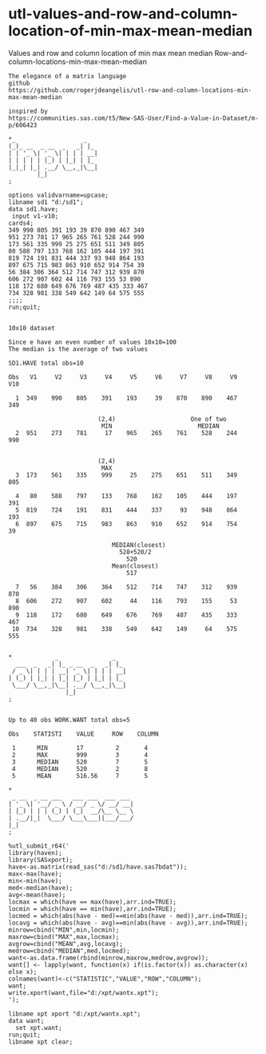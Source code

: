 # utl-values-and-row-and-column-location-of-min-max-mean-median
Values and row and column location of min max mean median
    Row-and-column-locations-min-max-mean-median                                                         
                                                                                                         
    The elegance of a matrix language                                                                    
    github                                                                                               
    https://github.com/rogerjdeangelis/utl-row-and-column-locations-min-max-mean-median                  
                                                                                                         
    inspired by                                                                                          
    https://communities.sas.com/t5/New-SAS-User/Find-a-Value-in-Dataset/m-p/606423                       
                                                                                                         
    *_                   _                                                                               
    (_)_ __  _ __  _   _| |_                                                                             
    | | '_ \| '_ \| | | | __|                                                                            
    | | | | | |_) | |_| | |_                                                                             
    |_|_| |_| .__/ \__,_|\__|                                                                            
            |_|                                                                                          
    ;                                                                                                    
                                                                                                         
    options validvarname=upcase;                                                                         
    libname sd1 "d:/sd1";                                                                                
    data sd1.have;                                                                                       
     input v1-v10;                                                                                       
    cards4;                                                                                              
    349 990 805 391 193 39 870 890 467 349                                                               
    951 273 781 17 965 265 761 528 244 990                                                               
    173 561 335 999 25 275 651 511 349 805                                                               
    80 588 797 133 768 162 105 444 197 391                                                               
    819 724 191 831 444 337 93 948 864 193                                                               
    897 675 715 983 863 910 652 914 754 39                                                               
    56 384 306 364 512 714 747 312 939 870                                                               
    606 272 907 602 44 116 793 155 53 890                                                                
    118 172 680 649 676 769 487 435 333 467                                                              
    734 328 981 338 549 642 149 64 575 555                                                               
    ;;;;                                                                                                 
    run;quit;                                                                                            
                                                                                                         
                                                                                                         
    10x10 dataset                                                                                        
                                                                                                         
    Since e have an even number of values 10x10=100                                                      
    The median is the average of two values                                                              
                                                                                                         
    SD1.HAVE total obs=10                                                                                
                                                                                                         
    Obs   V1     V2     V3     V4     V5     V6     V7     V8     V9    V10                              
                                                                                                         
      1  349    990    805    391    193     39    870    890    467    349                              
                                                                                                         
                             (2,4)                     One of two                                        
                              MIN                        MEDIAN                                          
      2  951    273    781     17    965    265    761    528    244    990                              
                                                                                                         
                                                                                                         
                             (2,4)                                                                       
                              MAX                                                                        
      3  173    561    335    999     25    275    651    511    349    805                              
                                                                                                         
      4   80    588    797    133    768    162    105    444    197    391                              
      5  819    724    191    831    444    337     93    948    864    193                              
      6  897    675    715    983    863    910    652    914    754     39                              
                                                                                                         
                                 MEDIAN(closest)                                                         
                                   528+520/2                                                             
                                     520                                                                 
                                 Mean(closest)                                                           
                                     517                                                                 
                                                                                                         
      7   56    384    306    364    512    714    747    312    939    870                              
      8  606    272    907    602     44    116    793    155     53    890                              
      9  118    172    680    649    676    769    487    435    333    467                              
     10  734    328    981    338    549    642    149     64    575    555                              
                                                                                                         
                                                                                                         
    *            _               _                                                                       
      ___  _   _| |_ _ __  _   _| |_                                                                     
     / _ \| | | | __| '_ \| | | | __|                                                                    
    | (_) | |_| | |_| |_) | |_| | |_                                                                     
     \___/ \__,_|\__| .__/ \__,_|\__|                                                                    
                    |_|                                                                                  
    ;                                                                                                    
                                                                                                         
                                                                                                         
    Up to 40 obs WORK.WANT total obs=5                                                                   
                                                                                                         
    Obs    STATISTI    VALUE     ROW    COLUMN                                                           
                                                                                                         
     1      MIN        17         2       4                                                              
     2      MAX        999        3       4                                                              
     3      MEDIAN     520        7       5                                                              
     4      MEDIAN     520        2       8                                                              
     5      MEAN       516.56     7       5                                                              
                                                                                                         
    *                                                                                                    
     _ __  _ __ ___   ___ ___  ___ ___                                                                   
    | '_ \| '__/ _ \ / __/ _ \/ __/ __|                                                                  
    | |_) | | | (_) | (_|  __/\__ \__ \                                                                  
    | .__/|_|  \___/ \___\___||___/___/                                                                  
    |_|                                                                                                  
    ;                                                                                                    
                                                                                                         
    %utl_submit_r64('                                                                                    
    library(haven);                                                                                      
    library(SASxport);                                                                                   
    have<-as.matrix(read_sas("d:/sd1/have.sas7bdat"));                                                   
    max<-max(have);                                                                                      
    min<-min(have);                                                                                      
    med<-median(have);                                                                                   
    avg<-mean(have);                                                                                     
    locmax = which(have == max(have),arr.ind=TRUE);                                                      
    locmin = which(have == min(have),arr.ind=TRUE);                                                      
    locmed = which(abs(have - med)==min(abs(have - med)),arr.ind=TRUE);                                  
    locavg = which(abs(have - avg)==min(abs(have - avg)),arr.ind=TRUE);                                  
    minrow=cbind("MIN",min,locmin);                                                                      
    maxrow=cbind("MAX",max,locmax);                                                                      
    avgrow=cbind("MEAN",avg,locavg);                                                                     
    medrow=cbind("MEDIAN",med,locmed);                                                                   
    want<-as.data.frame(rbind(minrow,maxrow,medrow,avgrow));                                             
    want[] <- lapply(want, function(x) if(is.factor(x)) as.character(x) else x);                         
    colnames(want)<-c("STATISTIC","VALUE","ROW","COLUMN");                                               
    want;                                                                                                
    write.xport(want,file="d:/xpt/wantx.xpt");                                                           
    ');                                                                                                  
                                                                                                         
    libname xpt xport "d:/xpt/wantx.xpt";                                                                
    data want;                                                                                           
      set xpt.want;                                                                                      
    run;quit;                                                                                            
    libname xpt clear;                                                                                   
                                                                                                         
                                                                                                         
